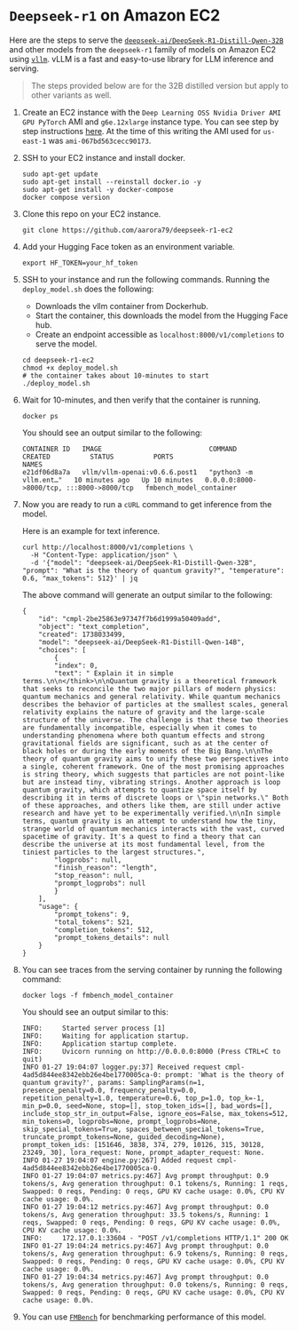 # `Deepseek-r1` on Amazon EC2

Here are the steps to serve the [`deepseek-ai/DeepSeek-R1-Distill-Qwen-32B`](https://huggingface.co/deepseek-ai/DeepSeek-R1-Distill-Qwen-32B) and other models from the `deepseek-r1` family of models on Amazon EC2 using [`vllm`](https://github.com/vllm-project/vllm). vLLM is a fast and easy-to-use library for LLM inference and serving.

>The steps provided below are for the 32B distilled version but apply to other variants as well.

1. Create an EC2 instance with the `Deep Learning OSS Nvidia Driver AMI GPU PyTorch` AMI and `g6e.12xlarge` instance type. You can see step by step instructions [here](https://aws-samples.github.io/foundation-model-benchmarking-tool/misc/ec2_instance_creation_steps.html). At the time of this writing the AMI used for `us-east-1` was `ami-067bd563cecc90173`.

1. SSH to your EC2 instance and install docker.

    ```{.bashrc}
    sudo apt-get update
    sudo apt-get install --reinstall docker.io -y
    sudo apt-get install -y docker-compose
    docker compose version
    ```

1. Clone this repo on your EC2 instance.

    ```{.bashrc}
    git clone https://github.com/aarora79/deepseek-r1-ec2
    ```

1. Add your Hugging Face token as an environment variable.
    
    ```{.bashrc}
    export HF_TOKEN=your_hf_token
    ```

1. SSH to your instance and run the following commands. Running the `deploy_model.sh` does the following:

    - Downloads the vllm container from Dockerhub.
    - Start the container, this downloads the model from the Hugging Face hub.
    - Create an endpoint accessible as `localhost:8000/v1/completions` to serve the model.

    ```{.bashrc}
    cd deepseek-r1-ec2
    chmod +x deploy_model.sh
    # the container takes about 10-minutes to start
    ./deploy_model.sh
    ```

1. Wait for 10-minutes, and then verify that the container is running.

    ```{.bashrc}
    docker ps
    ```

    You should see an output similar to the following:

    ```{.bashrc}
    CONTAINER ID   IMAGE                           COMMAND                  CREATED          STATUS          PORTS                                       NAMES
    e21df06d8a7a   vllm/vllm-openai:v0.6.6.post1   "python3 -m vllm.ent…"   10 minutes ago   Up 10 minutes   0.0.0.0:8000->8000/tcp, :::8000->8000/tcp   fmbench_model_container    
    ```

1. Now you are ready to run a `cURL` command to get inference from the model.
    
    Here is an example for text inference.    
 
    ```{.bashrc}
    curl http://localhost:8000/v1/completions \
      -H "Content-Type: application/json" \
      -d '{"model": "deepseek-ai/DeepSeek-R1-Distill-Qwen-32B", "prompt": "What is the theory of quantum gravity?", "temperature": 0.6, "max_tokens": 512}' | jq
    ```

    The above command will generate an output similar to the following:

    ```{.bashrc}
    {
        "id": "cmpl-2be25863e97347f7b6d1999a50409add",
        "object": "text_completion",
        "created": 1738033499,
        "model": "deepseek-ai/DeepSeek-R1-Distill-Qwen-14B",
        "choices": [
            {
            "index": 0,
            "text": " Explain it in simple terms.\n\n</think>\n\nQuantum gravity is a theoretical framework that seeks to reconcile the two major pillars of modern physics: quantum mechanics and general relativity. While quantum mechanics describes the behavior of particles at the smallest scales, general relativity explains the nature of gravity and the large-scale structure of the universe. The challenge is that these two theories are fundamentally incompatible, especially when it comes to understanding phenomena where both quantum effects and strong gravitational fields are significant, such as at the center of black holes or during the early moments of the Big Bang.\n\nThe theory of quantum gravity aims to unify these two perspectives into a single, coherent framework. One of the most promising approaches is string theory, which suggests that particles are not point-like but are instead tiny, vibrating strings. Another approach is loop quantum gravity, which attempts to quantize space itself by describing it in terms of discrete loops or \"spin networks.\" Both of these approaches, and others like them, are still under active research and have yet to be experimentally verified.\n\nIn simple terms, quantum gravity is an attempt to understand how the tiny, strange world of quantum mechanics interacts with the vast, curved spacetime of gravity. It's a quest to find a theory that can describe the universe at its most fundamental level, from the tiniest particles to the largest structures.",
            "logprobs": null,
            "finish_reason": "length",
            "stop_reason": null,
            "prompt_logprobs": null
            }
        ],
        "usage": {
            "prompt_tokens": 9,
            "total_tokens": 521,
            "completion_tokens": 512,
            "prompt_tokens_details": null
        }
    }
    ```

1. You can see traces from the serving container by running the following command:

    ```
    docker logs -f fmbench_model_container
    ```
  
    You should see an output similar to this:

    ```plaintext
    INFO:     Started server process [1]
    INFO:     Waiting for application startup.
    INFO:     Application startup complete.
    INFO:     Uvicorn running on http://0.0.0.0:8000 (Press CTRL+C to quit)
    INFO 01-27 19:04:07 logger.py:37] Received request cmpl-4ad5d844ee8342ebb26e4be1770005ca-0: prompt: 'What is the theory of quantum gravity?', params: SamplingParams(n=1, presence_penalty=0.0, frequency_penalty=0.0, repetition_penalty=1.0, temperature=0.6, top_p=1.0, top_k=-1, min_p=0.0, seed=None, stop=[], stop_token_ids=[], bad_words=[], include_stop_str_in_output=False, ignore_eos=False, max_tokens=512, min_tokens=0, logprobs=None, prompt_logprobs=None, skip_special_tokens=True, spaces_between_special_tokens=True, truncate_prompt_tokens=None, guided_decoding=None), prompt_token_ids: [151646, 3838, 374, 279, 10126, 315, 30128, 23249, 30], lora_request: None, prompt_adapter_request: None.
    INFO 01-27 19:04:07 engine.py:267] Added request cmpl-4ad5d844ee8342ebb26e4be1770005ca-0.
    INFO 01-27 19:04:07 metrics.py:467] Avg prompt throughput: 0.9 tokens/s, Avg generation throughput: 0.1 tokens/s, Running: 1 reqs, Swapped: 0 reqs, Pending: 0 reqs, GPU KV cache usage: 0.0%, CPU KV cache usage: 0.0%.
    INFO 01-27 19:04:12 metrics.py:467] Avg prompt throughput: 0.0 tokens/s, Avg generation throughput: 33.5 tokens/s, Running: 1 reqs, Swapped: 0 reqs, Pending: 0 reqs, GPU KV cache usage: 0.0%, CPU KV cache usage: 0.0%.
    INFO:     172.17.0.1:33604 - "POST /v1/completions HTTP/1.1" 200 OK
    INFO 01-27 19:04:24 metrics.py:467] Avg prompt throughput: 0.0 tokens/s, Avg generation throughput: 6.9 tokens/s, Running: 0 reqs, Swapped: 0 reqs, Pending: 0 reqs, GPU KV cache usage: 0.0%, CPU KV cache usage: 0.0%.
    INFO 01-27 19:04:34 metrics.py:467] Avg prompt throughput: 0.0 tokens/s, Avg generation throughput: 0.0 tokens/s, Running: 0 reqs, Swapped: 0 reqs, Pending: 0 reqs, GPU KV cache usage: 0.0%, CPU KV cache usage: 0.0%.
    ```

1. You can use [`FMBench`](https://aws-samples.github.io/foundation-model-benchmarking-tool/benchmarking_on_ec2.html) for benchmarking performance of this model.


